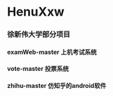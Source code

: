 # HenuXxw
### 徐新伟大学部分项目
#### examWeb-master 上机考试系统
#### vote-master 投票系统
#### zhihu-master 仿知乎的android软件

